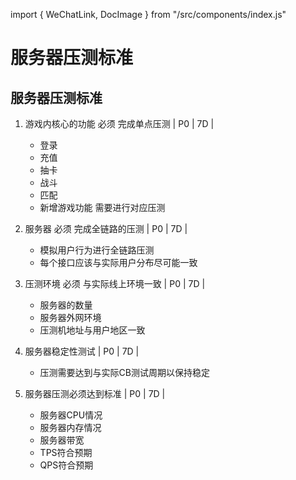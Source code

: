 import { WeChatLink, DocImage } from "/src/components/index.js"

# 服务器压测标准

## 服务器压测标准

1. 游戏内核心的功能 必须 完成单点压测   | P0 | 7D |
    * 登录
    * 充值
    * 抽卡
    * 战斗
    * 匹配
    * 新增游戏功能 需要进行对应压测

2. 服务器 必须 完成全链路的压测   | P0 | 7D |
    * 模拟用户行为进行全链路压测
    * 每个接口应该与实际用户分布尽可能一致

3. 压测环境 必须 与实际线上环境一致   | P0 | 7D |
    * 服务器的数量
    * 服务器外网环境
    * 压测机地址与用户地区一致

4. 服务器稳定性测试   | P0 | 7D |
    * 压测需要达到与实际CB测试周期以保持稳定


5. 服务器压测必须达到标准   | P0 | 7D |
    * 服务器CPU情况
    * 服务器内存情况
    * 服务器带宽
    * TPS符合预期
    * QPS符合预期

